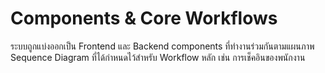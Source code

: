 # Components & Core Workflows

ระบบถูกแบ่งออกเป็น Frontend และ Backend components ที่ทำงานร่วมกันตามแผนภาพ Sequence Diagram ที่ได้กำหนดไว้สำหรับ Workflow หลัก เช่น การเช็คอินของพนักงาน